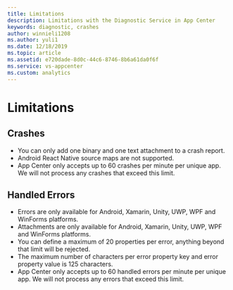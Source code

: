 ```yaml
---
title: Limitations
description: Limitations with the Diagnostic Service in App Center
keywords: diagnostic, crashes
author: winnieli1208
ms.author: yuli1
ms.date: 12/18/2019
ms.topic: article
ms.assetid: e720dade-8d0c-44c6-8746-8b6a61da0f6f
ms.service: vs-appcenter
ms.custom: analytics
---
```


# Limitations

## Crashes

- You can only add one binary and one text attachment to a crash report.
- Android React Native source maps are not supported.
- App Center only accepts up to 60 crashes per minute per unique app. We will not process any crashes that exceed this limit. 


## Handled Errors

- Errors are only available for Android, Xamarin, Unity, UWP, WPF and WinForms platforms.
- Attachments are only available for Android, Xamarin, Unity, UWP, WPF and WinForms platforms.
- You can define a maximum of 20 properties per error, anything beyond that limit will be rejected.
- The maximum number of characters per error property key and error property value is 125 characters.
- App Center only accepts up to 60 handled errors per minute per unique app. We will not process any errors that exceed this limit. 


